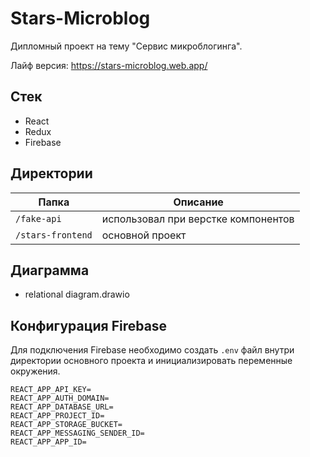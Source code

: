 # Stars-Microblog

Дипломный проект на тему "Сервис микроблогинга".

Лайф версия: https://stars-microblog.web.app/

## Стек

* React
* Redux
* Firebase

## Директории

| Папка                |  Описание                                  |
|----------------------|--------------------------------------------|
| `/fake-api`          | иcпользовал при верстке компонентов           |
| `/stars-frontend`    | основной проект                                 |

## Диаграмма

* relational diagram.drawio

## Конфигурация Firebase

Для подключения Firebase необходимо создать `.env` файл внутри директории основного проекта и инициализировать переменные окружения.
```dosini
REACT_APP_API_KEY=
REACT_APP_AUTH_DOMAIN=
REACT_APP_DATABASE_URL=
REACT_APP_PROJECT_ID=
REACT_APP_STORAGE_BUCKET=
REACT_APP_MESSAGING_SENDER_ID=
REACT_APP_APP_ID=
```
